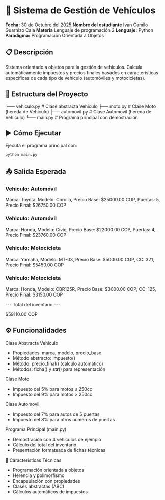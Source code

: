 # 🚗 Sistema de Gestión de Vehículos

**Fecha:** 30 de Octubre del 2025
**Nombre del estudiante** Ivan Camilo Guarnizo Cala
**Materia** Lenguaje de programación 2
**Lenguaje:** Python  
**Paradigma:** Programación Orientada a Objetos

## 📋 Descripción

Sistema orientado a objetos para la gestión de vehículos. Calcula automáticamente impuestos y precios finales basados en características específicas de cada tipo de vehículo (automóviles y motocicletas).

## 📁 Estructura del Proyecto

├── vehiculo.py # Clase abstracta Vehiculo
├── moto.py # Clase Moto (hereda de Vehiculo)
├── automovil.py # Clase Automovil (hereda de Vehiculo)
└── main.py # Programa principal con demostración

## ▶️ Cómo Ejecutar

Ejecuta el programa principal con:

```bash
python main.py
```

## 📤 Salida Esperada

### Vehiculo: Automóvil

Marca: Toyota,
Modelo: Corolla,
Precio Base: $25000.00 COP,
Puertas: 5,
Precio Final: $26750.00 COP

### Vehiculo: Automóvil

Marca: Honda,
Modelo: Civic,
Precio Base: $22000.00 COP,
Puertas: 4,
Precio Final: $23760.00 COP

### Vehiculo: Motocicleta

Marca: Yamaha,
Modelo: MT-03,
Precio Base: $5000.00 COP,
CC: 321,
Precio Final: $5450.00 COP

### Vehiculo: Motocicleta

Marca: Honda,
Modelo: CBR125R,
Precio Base: $3000.00 COP,
CC: 125,
Precio Final: $3150.00 COP

--- Total del inventario ---

$59110.00 COP

## ⚙️ Funcionalidades

Clase Abstracta Vehiculo

- Propiedades: marca, modelo, precio_base
- Método abstracto: impuesto()
- Método: precio_final() (cálculo automático)
- Métodos: ficha() y **str**() para representación

Clase Moto

- Impuesto del 5% para motos ≤ 250cc
- Impuesto del 9% para motos > 250cc

Clase Automovil

- Impuesto del 7% para autos de 5 puertas
- Impuesto del 8% para otros números de puertas

Programa Principal (main.py)

- Demostración con 4 vehículos de ejemplo
- Cálculo del total del inventario
- Presentación formateada de fichas técnicas

🧠 Características Técnicas

- Programación orientada a objetos
- Herencia y polimorfismo
- Encapsulación con propiedades
- Clases abstractas (ABC)
- Cálculos automáticos de impuestos
